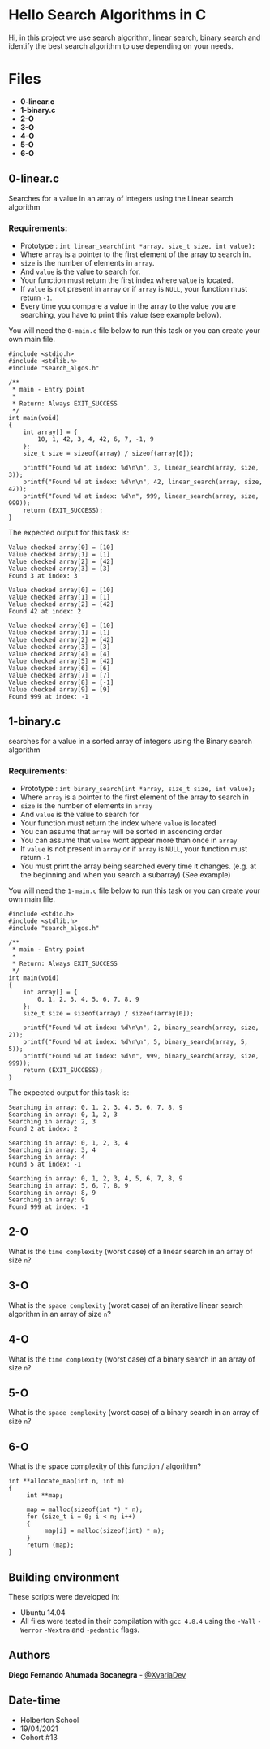 # Hello Search Algorithms in C

Hi, in this project we use search algorithm, linear search, binary search and identify the best search algorithm to use depending on your needs.


# Files
- **0-linear.c**
- **1-binary.c**
- **2-O**
- **3-O**
- **4-O**
- **5-O**
- **6-O**

## 0-linear.c

Searches for a value in an array of integers using the Linear search algorithm

### Requirements:

-   Prototype : `int linear_search(int *array, size_t size, int value);`
-   Where `array` is a pointer to the first element of the array to search in.
-   `size` is the number of elements in `array`.
-   And `value` is the value to search for.
-   Your function must return the first index where `value` is located.
-   If `value` is not present in `array` or if `array` is `NULL`, your function must return `-1`.
-   Every time you compare a value in the array to the value you are searching, you have to print this value (see example below).

You will need the `0-main.c` file below to run this task or you can create your own main file.

```
#include <stdio.h>
#include <stdlib.h>
#include "search_algos.h"

/**
 * main - Entry point
 *
 * Return: Always EXIT_SUCCESS
 */
int main(void)
{
    int array[] = {
        10, 1, 42, 3, 4, 42, 6, 7, -1, 9
    };
    size_t size = sizeof(array) / sizeof(array[0]);

    printf("Found %d at index: %d\n\n", 3, linear_search(array, size, 3));
    printf("Found %d at index: %d\n\n", 42, linear_search(array, size, 42));
    printf("Found %d at index: %d\n", 999, linear_search(array, size, 999));
    return (EXIT_SUCCESS);
}
```

The expected output for this task is:
```
Value checked array[0] = [10]
Value checked array[1] = [1]
Value checked array[2] = [42]
Value checked array[3] = [3]
Found 3 at index: 3

Value checked array[0] = [10]
Value checked array[1] = [1]
Value checked array[2] = [42]
Found 42 at index: 2

Value checked array[0] = [10]
Value checked array[1] = [1]
Value checked array[2] = [42]
Value checked array[3] = [3]
Value checked array[4] = [4]
Value checked array[5] = [42]
Value checked array[6] = [6]
Value checked array[7] = [7]
Value checked array[8] = [-1]
Value checked array[9] = [9]
Found 999 at index: -1
```

## 1-binary.c

searches for a value in a sorted array of integers using the Binary search algorithm

### Requirements:

-   Prototype : `int binary_search(int *array, size_t size, int value);`
-   Where `array` is a pointer to the first element of the array to search in
-   `size` is the number of elements in `array`
-   And `value` is the value to search for
-   Your function must return the index where `value` is located
-   You can assume that `array` will be sorted in ascending order
-   You can assume that `value` wont appear more than once in `array`
-   If `value` is not present in `array` or if `array` is `NULL`, your function must return `-1`
-   You must print the array being searched every time it changes. (e.g. at the beginning and when you search a subarray) (See example)

You will need the `1-main.c` file below to run this task or you can create your own main file.

```
#include <stdio.h>
#include <stdlib.h>
#include "search_algos.h"

/**
 * main - Entry point
 *
 * Return: Always EXIT_SUCCESS
 */
int main(void)
{
    int array[] = {
        0, 1, 2, 3, 4, 5, 6, 7, 8, 9
    };
    size_t size = sizeof(array) / sizeof(array[0]);

    printf("Found %d at index: %d\n\n", 2, binary_search(array, size, 2));
    printf("Found %d at index: %d\n\n", 5, binary_search(array, 5, 5));
    printf("Found %d at index: %d\n", 999, binary_search(array, size, 999));
    return (EXIT_SUCCESS);
}
```

The expected output for this task is:
```
Searching in array: 0, 1, 2, 3, 4, 5, 6, 7, 8, 9
Searching in array: 0, 1, 2, 3
Searching in array: 2, 3
Found 2 at index: 2

Searching in array: 0, 1, 2, 3, 4
Searching in array: 3, 4
Searching in array: 4
Found 5 at index: -1

Searching in array: 0, 1, 2, 3, 4, 5, 6, 7, 8, 9
Searching in array: 5, 6, 7, 8, 9
Searching in array: 8, 9
Searching in array: 9
Found 999 at index: -1
```

## 2-O

What is the `time complexity` (worst case) of a linear search in an array of size `n`?

## 3-O

What is the `space complexity` (worst case) of an iterative linear search algorithm in an array of size `n`?

## 4-O

What is the `time complexity` (worst case) of a binary search in an array of size `n`?

## 5-O

What is the `space complexity` (worst case) of a binary search in an array of size `n`?

## 6-O

What is the space complexity of this function / algorithm?

```
int **allocate_map(int n, int m)
{
     int **map;

     map = malloc(sizeof(int *) * n);
     for (size_t i = 0; i < n; i++)
     {
          map[i] = malloc(sizeof(int) * m);
     }
     return (map);
}
```

## Building environment

These scripts were developed in:

-   Ubuntu 14.04
-   All files were tested in their compilation with `gcc 4.8.4` using the `-Wall` `-Werror` `-Wextra` and `-pedantic` flags.

## Authors
**Diego Fernando Ahumada Bocanegra** - [@XvariaDev](https://twitter.com/XvariaDev)

## Date-time
-   Holberton School
-   19/04/2021
-   Cohort #13